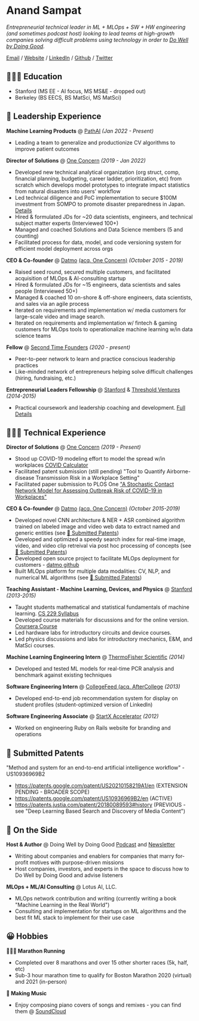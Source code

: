 # Anand Sampat 
*Entrepreneurial technical leader in ML + MLOps + SW + HW engineering (and sometimes podcast host) looking to lead teams at high-growth companies solving difficult problems using technology in order to [Do Well by Doing Good](https://linktr.ee/dwdg).*

[Email](me@anandsampat.com) / [Website](https://anandsampat.com) / [LinkedIn](https://linkedin.com/in/anandsampat) / [Github](https://github.com/asampat3090) / [Twitter](https://twitter.com/anandsampat)

## 🧑🏽‍🎓 Education 
* Stanford (MS EE - AI focus, MS MS&E - dropped out)
* Berkeley (BS EECS, BS MatSci, MS MatSci)

## 💼 Leadership Experience 
**Machine Learning Products** @ [PathAI](https://www.pathai.com/) *(Jan 2022 - Present)*
* Leading a team to generalize and productionize CV algorithms to improve patient outcomes

**Director of Solutions** @ [One Concern](https://oneconcern.com) *(2019 - Jan 2022)*
* Developed new technical analytical organization (org struct, comp, financial planning, budgeting, career ladder, prioritization, etc) from scratch which develops model prototypes to integrate impact statistics from natural disasters into users' workflow
* Led technical diligence and PoC implementation to secure $100M investment from SOMPO to promote disaster preparedness in Japan. [Details](https://techcrunch.com/2021/06/03/one-concern-sompo/)
* Hired & formulated JDs for ~20 data scientists, engineers, and technical subject matter experts (Interviewed 100+)
* Managed and coached Solutions and Data Science members (5 and counting)
* Facilitated process for data, model, and code versioning system for efficient model deployment across orgs

**CEO & Co-founder** @ [Datmo](https://datmo-website.herokuapp.com) [(acq. One Concern)](https://www.govtech.com/biz/one-concern-acquires-startup-datmo-for-ai-expertise.html)  *(October 2015 - 2019)*
* Raised seed round, secured multiple customers, and facilitated acquisition of MLOps & AI-consulting startup
* Hired & formulated JDs for ~15 engineers, data scientists and sales people (Interviewed 50+)
* Managed & coached 10 on-shore & off-shore engineers, data scientists, and sales via an agile process 
* Iterated on requirements and implementation w/ media customers for large-scale video and image search.
* Iterated on requirements and implementation w/ fintech & gaming customers for MLOps tools to operationalize machine learning w/in data science teams

**Fellow** @ [Second Time Founders](https://secondtimefounders.com/) *(2020 - present)*
* Peer-to-peer network to learn and practice conscious leadership practices
* Like-minded network of entrepreneurs helping solve difficult challenges (hiring, fundraising, etc.)

**Entrepreneurial Leaders Fellowship** @  [Stanford](https://stvp.stanford.edu) & [Threshold Ventures](https://threshold.vc/) *(2014-2015)*
* Practical coursework and leadership coaching and development. [Full Details](https://stvp.stanford.edu/tvf)

## 🧑🏾‍💻 Technical Experience 
**Director of Solutions** @ [One Concern](https://oneconcern.com) *(2019 - Present)*
* Stood up COVID-19 modeling effort to model the spread w/in workplaces [COVID Calculator](https://covid19.oneconcern.com/)
* Facilitated patent submission (still pending) "Tool to Quantify Airborne-disease Transmission Risk in a Workplace Setting"
* Facilitated paper submission to PLOS One ["A Stochastic Contact Network Model for Assessing Outbreak Risk of COVID-19 in Workplaces"](https://journals.plos.org/plosone/article?id=10.1371/journal.pone.0262316)

**CEO & Co-founder** @ [Datmo](https://datmo-website.herokuapp.com) [(acq. One Concern)](https://www.govtech.com/biz/one-concern-acquires-startup-datmo-for-ai-expertise.html)  *(October 2015-2019)*
* Developed novel CNN architecture & NER + ASR combined algorithm trained on labeled image and video web data to extract named and generic entities (see [📜 Submitted Patents](#📜-submitted-patents))
* Developed and optimized a speedy search index for real-time image, video, and video clip retreival via post hoc processing of concepts (see [📜 Submitted Patents](#📜-submitted-patents))
* Developed open source project to facilitate MLOps deployment for customers - [datmo github](https://github.com/datmo/datmo)
* Built MLOps platform for multiple data modalities: CV, NLP, and numerical ML algorithms (see [📜 Submitted Patents](#📜-submitted-patents))

**Teaching Assistant - Machine Learning, Devices, and Physics** @ [Stanford](https://stanford.edu) *(2013-2015)*
* Taught students mathematical and statistical fundamentals of machine learning. [CS 229 Syllabus](http://cs229.stanford.edu/syllabus.html)
* Developed course materials for discussions and for the online version. [Coursera Course](https://www.coursera.org/learn/machine-learning)
* Led hardware labs for introductory circuits and device courses.
* Led physics discussions and labs for introductory mechanics, E&M, and MatSci courses.

**Machine Learning Engineering Intern** @ [ThermoFisher Scientific](https://www.thermofisher.com/us/en/home.html) *(2014)*
* Developed and tested ML models for real-time PCR analysis and benchmark against existing techniques

**Software Engineering Intern** @ [CollegeFeed (acq. AfterCollege](https://www.crunchbase.com/organization/collegefeed) *(2013)*
* Developed end-to-end job recommendation system for display on student profiles (student-optimized version of LinkedIn)

**Software Engineering Associate** @ [StartX Accelerator](https://startx.com/) *(2012)*
* Worked on engineering Ruby on Rails website for branding and operations

## 📜 Submitted Patents
"Method and system for an end-to-end artificial intelligence workflow" - US10936969B2
* https://patents.google.com/patent/US20210158219A1/en (EXTENSION PENDING - BROADER SCOPE)
* https://patents.google.com/patent/US10936969B2/en (ACTIVE)
* https://patents.justia.com/patent/20180089593#history (PREVIOUS - see "Deep Learning Based Search and Discovery of Media Content") 

## 📌 On the Side 
**Host & Author** @ Doing Well by Doing Good [Podcast](https://anchor.fm/dwdg) and [Newsletter](https://dwdg.substack.com)
* Writing about companies and enablers for companies that marry for-profit motives with purpose-driven missions
* Host companies, investors, and experts in the space to discuss how to Do Well by Doing Good and advise listeners

**MLOps + ML/AI Consulting** @ Lotus AI, LLC.
* MLOps network contribution and writing (currently writing a book "Machine Learning in the Real World")
* Consulting and implementation for startups on ML algorithms and the best fit ML stack to implement for their use case

## 😀 Hobbies
**🏃🏽‍♂️ Marathon Running** 
* Completed over 8 marathons and over 15 other shorter races (5k, half, etc)
* Sub-3 hour marathon time to qualify for Boston Marathon 2020 (virtual) and 2021 (in-person)

**🎹 Making Music** 
* Enjoy composing piano covers of songs and remixes - you can find them @ [SoundCloud](https://soundcloud.com/anand-sampat)
